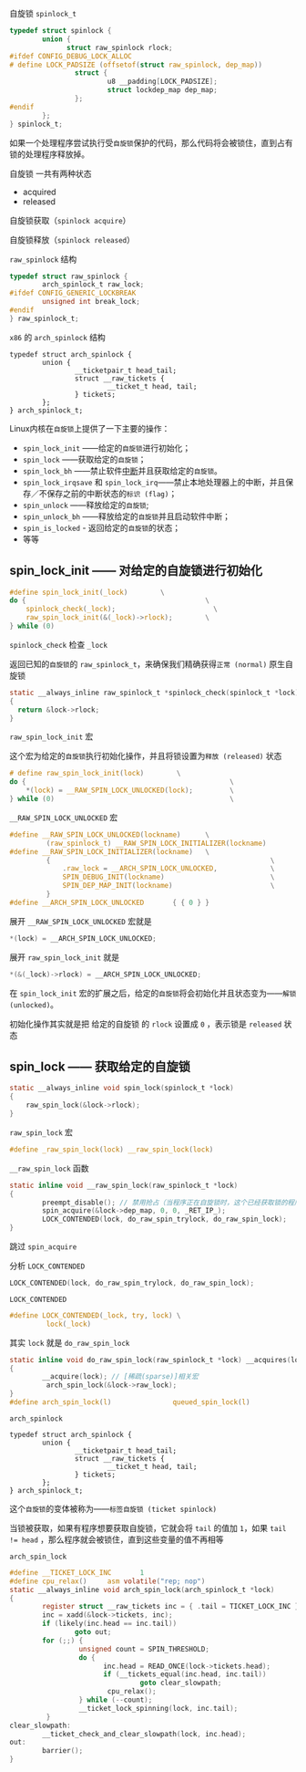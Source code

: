 自旋锁 `spinlock_t`

```c
typedef struct spinlock {
        union {
              struct raw_spinlock rlock;
#ifdef CONFIG_DEBUG_LOCK_ALLOC
# define LOCK_PADSIZE (offsetof(struct raw_spinlock, dep_map))
                struct {
                        u8 __padding[LOCK_PADSIZE];
                        struct lockdep_map dep_map;
                };
#endif
        };
} spinlock_t;
```

如果一个处理程序尝试执行受`自旋锁`保护的代码，那么代码将会被锁住，直到占有锁的处理程序释放掉。

自旋锁 一共有两种状态

- acquired
- released

自旋锁获取（`spinlock acquire`）

自旋锁释放（`spinlock released`）



`raw_spinlock` 结构

```c
typedef struct raw_spinlock {
        arch_spinlock_t raw_lock;
#ifdef CONFIG_GENERIC_LOCKBREAK
        unsigned int break_lock;
#endif
} raw_spinlock_t;
```



`x86` 的 `arch_spinlock` 结构

```
typedef struct arch_spinlock {
        union {
                __ticketpair_t head_tail;
                struct __raw_tickets {
                        __ticket_t head, tail;
                } tickets;
        };
} arch_spinlock_t;
```



Linux内核在`自旋锁`上提供了一下主要的操作：

- `spin_lock_init` ——给定的`自旋锁`进行初始化；
- `spin_lock` ——获取给定的`自旋锁`；
- `spin_lock_bh` ——禁止软件[中断](https://en.wikipedia.org/wiki/Interrupt)并且获取给定的`自旋锁`。
- `spin_lock_irqsave` 和 `spin_lock_irq`——禁止本地处理器上的中断，并且保存／不保存之前的中断状态的`标识 (flag)`；
- `spin_unlock` ——释放给定的`自旋锁`;
- `spin_unlock_bh` ——释放给定的`自旋锁`并且启动软件中断；
- `spin_is_locked` - 返回给定的`自旋锁`的状态；
- 等等



## spin_lock_init —— 对给定的自旋锁进行初始化

```c
#define spin_lock_init(_lock)        \
do {                                            \
    spinlock_check(_lock);                        \
    raw_spin_lock_init(&(_lock)->rlock);        \
} while (0)
```

`spinlock_check` 检查 `_lock`

返回已知的`自旋锁`的 `raw_spinlock_t`，来确保我们精确获得`正常 (normal)` 原生自旋锁

```c
static __always_inline raw_spinlock_t *spinlock_check(spinlock_t *lock)
{
  return &lock->rlock;
}
```

`raw_spin_lock_init` 宏

这个宏为给定的`自旋锁`执行初始化操作，并且将锁设置为`释放 (released)` 状态

```c
# define raw_spin_lock_init(lock)        \
do {                                                  \
    *(lock) = __RAW_SPIN_LOCK_UNLOCKED(lock);         \
} while (0)                                           \
```

`__RAW_SPIN_LOCK_UNLOCKED` 宏

```c
#define __RAW_SPIN_LOCK_UNLOCKED(lockname)      \
         (raw_spinlock_t) __RAW_SPIN_LOCK_INITIALIZER(lockname)
#define __RAW_SPIN_LOCK_INITIALIZER(lockname)   \
         {                                                      \
             .raw_lock = __ARCH_SPIN_LOCK_UNLOCKED,             \
             SPIN_DEBUG_INIT(lockname)                          \
             SPIN_DEP_MAP_INIT(lockname)                        \
         }
#define __ARCH_SPIN_LOCK_UNLOCKED       { { 0 } }
```

展开 `__RAW_SPIN_LOCK_UNLOCKED` 宏就是

```c
*(lock) = __ARCH_SPIN_LOCK_UNLOCKED;
```

展开 `raw_spin_lock_init` 就是

```c
*(&(_lock)->rlock) = __ARCH_SPIN_LOCK_UNLOCKED;
```

在 `spin_lock_init` 宏的扩展之后，给定的`自旋锁`将会初始化并且状态变为——`解锁 (unlocked)`。

初始化操作其实就是把 给定的自旋锁 的 `rlock` 设置成 `0` ，表示锁是 `released` 状态

## spin_lock —— 获取给定的自旋锁

```c
static __always_inline void spin_lock(spinlock_t *lock)
{
    raw_spin_lock(&lock->rlock);
}
```

`raw_spin_lock` 宏

```c
#define _raw_spin_lock(lock) __raw_spin_lock(lock)
```

`__raw_spin_lock` 函数

```c
static inline void __raw_spin_lock(raw_spinlock_t *lock)
{
        preempt_disable(); // 禁用抢占（当程序正在自旋锁时，这个已经获取锁的程序必须阻止其他程序方法的抢占）
        spin_acquire(&lock->dep_map, 0, 0, _RET_IP_);
        LOCK_CONTENDED(lock, do_raw_spin_trylock, do_raw_spin_lock);
}
```

跳过 `spin_acquire`

分析 `LOCK_CONTENDED`

```c
LOCK_CONTENDED(lock, do_raw_spin_trylock, do_raw_spin_lock);
```

`LOCK_CONTENDED`

```c
#define LOCK_CONTENDED(_lock, try, lock) \
         lock(_lock)
```

其实 `lock` 就是 `do_raw_spin_lock`

```c
static inline void do_raw_spin_lock(raw_spinlock_t *lock) __acquires(lock)
{
        __acquire(lock); // [稀疏(sparse)]相关宏
         arch_spin_lock(&lock->raw_lock);
}
#define arch_spin_lock(l)               queued_spin_lock(l)
```



`arch_spinlock`

```
typedef struct arch_spinlock {
        union {
                __ticketpair_t head_tail;
                struct __raw_tickets {
                        __ticket_t head, tail;
                } tickets;
        };
} arch_spinlock_t;
```

这个`自旋锁`的变体被称为——`标签自旋锁 (ticket spinlock)`

当锁被获取，如果有程序想要获取自旋锁，它就会将 `tail` 的值加 `1`，如果 `tail != head` ，那么程序就会被锁住，直到这些变量的值不再相等

`arch_spin_lock`

```c
#define __TICKET_LOCK_INC       1
#define cpu_relax()     asm volatile("rep; nop")
static __always_inline void arch_spin_lock(arch_spinlock_t *lock)
{
        register struct __raw_tickets inc = { .tail = TICKET_LOCK_INC }; // tail 加 1
        inc = xadd(&lock->tickets, inc);
        if (likely(inc.head == inc.tail))
                goto out;
        for (;;) {
                 unsigned count = SPIN_THRESHOLD;
                 do {
                       inc.head = READ_ONCE(lock->tickets.head);
                       if (__tickets_equal(inc.head, inc.tail))
                                goto clear_slowpath;
                        cpu_relax();
                 } while (--count);
                 __ticket_lock_spinning(lock, inc.tail);
         }
clear_slowpath:
        __ticket_check_and_clear_slowpath(lock, inc.head);
out:
        barrier();
}
```

